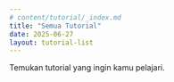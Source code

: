 ```yaml
---
# content/tutorial/_index.md
title: "Semua Tutorial"
date: 2025-06-27
layout: tutorial-list
---
```


Temukan tutorial yang ingin kamu pelajari.